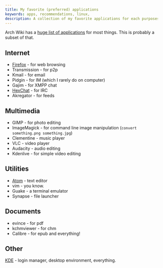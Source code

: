 ```yaml
---
title: My favorite (preferred) applications
keywords: apps, recommendations, linux,
description: A collection of my favorite applications for each purposes.
---
```

Arch Wiki has a [huge list of applications](https://wiki.archlinux.org/index.php/List_of_applications) for most things.
This is probably a subset of that.

## Internet ##
* [Firefox](../firefox/) - for web browsing
* Transmission - for p2p
* Kmail - for email
* Pidgin - for IM (which I rarely do on computer)
* Gajim - for XMPP chat
* [HexChat](http://hexchat.github.io/) - for IRC
* Akregator - for feeds

## Multimedia ##
* GIMP - for photo editing
* ImageMagick - for command line image manipulation (`convert something.png something.jpg`)
* Clementine - music player
* VLC - video player
* Audacity - audio editing
* Kdenlive - for simple video editing

## Utilities ##
* [Atom](http://atom.io/) - text editor
* vim - you know.
* Guake - a terminal emulator
* Synapse - file launcher

## Documents ##
* evince - for pdf
* kchmviewer - for chm
* Calibre - for epub and everything!


## Other ##
[KDE](../kde/) - login manager, desktop environment, everything. 

